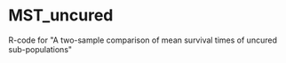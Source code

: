 # MST_uncured
R-code for "A two-sample comparison of mean survival times of uncured sub-populations"
